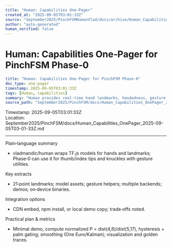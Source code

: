 ```yaml
---
title: "Human: Capabilities One-Pager"
created_at: "2025-09-05T03:01:33Z"
source: "September2025/PinchFSMHumanVlad/docs/archive/Human_Capabilities_OnePager_2025-09-05T03-01-33Z.md"
author: "auto-generated"
human_verified: false
---
```

Human: Capabilities One‑Pager for PinchFSM Phase‑0
=================================================

```yaml
title: "Human: Capabilities One‑Pager for PinchFSM Phase‑0"
doc_type: one-pager
timestamp: 2025-09-05T03:01:33Z
tags: [Human, capabilities]
summary: "Human provides real‑time hand landmarks, handedness, gesture utils, and on‑device models for pinch→events with minimal code."
source_path: "September2025/PinchFSM/docs/Human_Capabilities_OnePager_2025-09-05T03-01-33Z.md"
```

Timestamp: 2025-09-05T03:01:33Z  
Location: September2025/PinchFSM/docs/Human_Capabilities_OnePager_2025-09-05T03-01-33Z.md

---

Plain‑language summary

- vladmandic/human wraps TF.js models for hands and landmarks; Phase‑0 can use it for thumb/index tips and knuckles with gesture utilities.

Key extracts

- 21‑point landmarks; model assets; gesture helpers; multiple backends; demos; on‑device binaries.

Integration options

- CDN embed, npm install, or local demo copy; trade‑offs noted.

Practical plan & metrics

- Minimal demo, compute normalized P = dist(4,8)/dist(5,17), hysteresis + palm gating; smoothing (One Euro/Kalman); visualization and golden traces.
